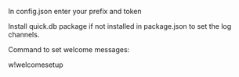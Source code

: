 In config.json enter your prefix and token

Install quick.db package if not installed in package.json to set the log channels.

Command to set welcome messages:

w!welcomesetup <ID>
